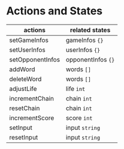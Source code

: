 # Actions and States

| actions  | related states |
|-|-|
| setGameInfos  | gameInfos `{}`|
| setUserInfos | userInfos `{}` |
| setOpponentInfos | opponentInfos `{}` |
| addWord | words `[]`  |
| deleteWord | words `[]` |
| adjustLife | life `int` |
| incrementChain | chain `int` |
| resetChain | chain `int` |
| incrementScore | score `int` |
| setInput | input `string` |
| resetInput | input `string` |